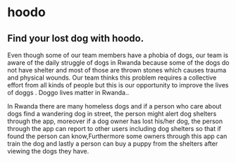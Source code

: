 # hoodo

## Find your lost dog with hoodo.

Even though some of our team members have a phobia of dogs, our team is aware of the daily struggle of dogs in Rwanda because some of the dogs do not have shelter and most of those  are thrown stones which causes trauma and physical wounds. Our team thinks this problem requires a collective effort from all kinds of people but this is our opportunity to improve the  lives of doggs . Doggo lives matter in Rwanda..

 In Rwanda there are many homeless dogs and if a person who care about dogs find a wandering dog in street, the person might alert dog shelters through the app, moreover if a dog owner has lost his/her dog, the person through the app can  report to other users including dog shelters so that if found the person can know,Furthermore some owners through this app can train the dog and lastly a person can buy a puppy from the shelters after viewing the dogs they have.

